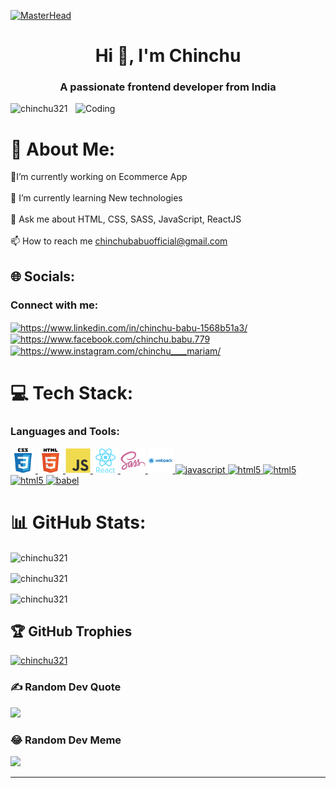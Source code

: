 [![MasterHead](https://repository-images.githubusercontent.com/588181932/e36ec678-7984-4cdd-8e4c-a3932772ff8e)](https://chinchu321.io)
<h1 align="center">Hi 👋, I'm Chinchu</h1>
<h3 align="center">A passionate frontend developer from India</h3>
<img align="right" alt="Coding" width="400" src="https://media.tenor.com/S59bPkT0pqcAAAAC/programming.gif">


<p align="left"> <img src="https://komarev.com/ghpvc/?username=chinchu321&label=Profile%20views&color=0e75b6&style=flat" alt="chinchu321" /> </p>

   
# 💫 About Me:

🔭I’m currently working on Ecommerce App<br><br>🌱 I’m currently learning New technologies<br><br>💬 Ask me about HTML, CSS, SASS, JavaScript, ReactJS<br><br>📫 How to reach me chinchubabuofficial@gmail.com


## 🌐 Socials:
<h3 align="left">Connect with me:</h3>
<p align="left">
<a href="https://www.linkedin.com/in/chinchu-babu-1568b51a3/" target="blank"><img align="center" src="https://raw.githubusercontent.com/rahuldkjain/github-profile-readme-generator/master/src/images/icons/Social/linked-in-alt.svg" alt="https://www.linkedin.com/in/chinchu-babu-1568b51a3/" height="30" width="40" /></a>
<a href="https://www.facebook.com/chinchu.babu.779" target="blank"><img align="center" src="https://raw.githubusercontent.com/rahuldkjain/github-profile-readme-generator/master/src/images/icons/Social/facebook.svg" alt="https://www.facebook.com/chinchu.babu.779" height="30" width="40" /></a>
<a href="https://www.instagram.com/chinchu____mariam/" target="blank"><img align="center" src="https://raw.githubusercontent.com/rahuldkjain/github-profile-readme-generator/master/src/images/icons/Social/instagram.svg" alt="https://www.instagram.com/chinchu____mariam/" height="30" width="40" /></a>
</p>

# 💻 Tech Stack:
<h3 align="left">Languages and Tools:</h3>
<p align="left"> <a href="https://www.w3schools.com/css/" target="_blank" rel="noreferrer"> <img src="https://raw.githubusercontent.com/devicons/devicon/master/icons/css3/css3-original-wordmark.svg" alt="css3" width="40" height="40"/> </a> <a href="https://www.w3.org/html/" target="_blank" rel="noreferrer"> <img src="https://raw.githubusercontent.com/devicons/devicon/master/icons/html5/html5-original-wordmark.svg" alt="html5" width="40" height="40"/> </a> <a href="https://developer.mozilla.org/en-US/docs/Web/JavaScript" target="_blank" rel="noreferrer"> <img src="https://raw.githubusercontent.com/devicons/devicon/master/icons/javascript/javascript-original.svg" alt="javascript" width="40" height="40"/> </a> <a href="https://reactjs.org/" target="_blank" rel="noreferrer"> <img src="https://raw.githubusercontent.com/devicons/devicon/master/icons/react/react-original-wordmark.svg" alt="react" width="40" height="40"/> </a> <a href="https://sass-lang.com" target="_blank" rel="noreferrer"> <img src="https://raw.githubusercontent.com/devicons/devicon/master/icons/sass/sass-original.svg" alt="sass" width="40" height="40"/> </a> <a href="https://webpack.js.org" target="_blank" rel="noreferrer"> <img src="https://raw.githubusercontent.com/devicons/devicon/d00d0969292a6569d45b06d3f350f463a0107b0d/icons/webpack/webpack-original-wordmark.svg" alt="webpack" width="40" height="40"/> <img src="https://img.shields.io/badge/NPM-%23000000.svg?style=for-the-badge&logo=npm&logoColor=white" alt="javascript" width="40" height="40"/> 
</a> <a href="https://www.w3.org/html/" target="_blank" rel="noreferrer"> <img src="https://img.shields.io/badge/less-2B4C80?style=for-the-badge&logo=less&logoColor=white" alt="html5" width="40" height="40"/> </a></a> <a href="https://www.w3.org/html/" target="_blank" rel="noreferrer"> <img src="https://img.shields.io/badge/react_native-%2320232a.svg?style=for-the-badge&logo=react&logoColor=%2361DAFB" alt="html5" width="40" height="40"/> </a> <a href="https://www.w3.org/html/" target="_blank" rel="noreferrer"> <img src="https://img.shields.io/badge/expo-1C1E24?style=for-the-badge&logo=expo&logoColor=#D04A37" alt="html5" width="40" height="40"/> </a> <a href="https://babeljs.io/" target="_blank" rel="noreferrer"> <img src="https://www.vectorlogo.zone/logos/babeljs/babeljs-icon.svg" alt="babel" width="40" height="40"/> </a>  </p>

# 📊 GitHub Stats:
<p><img align="center" src="https://github-readme-stats.vercel.app/api?username=CHINCHU321&theme=flag-india&hide_border=false&include_all_commits=false&count_private=false" alt="chinchu321" /></p>

<p><img align="center" src="https://github-readme-stats.vercel.app/api/top-langs?username=chinchu321&show_icons=true&locale=en&layout=compact" alt="chinchu321" /></p>

<p><img align="center" src="https://github-readme-streak-stats.herokuapp.com/?user=chinchu321&" alt="chinchu321" /></p>

## 🏆 GitHub Trophies
<p align="left"> <a href="https://github.com/ryo-ma/github-profile-trophy"><img src="https://github-profile-trophy.vercel.app/?username=chinchu321" alt="chinchu321" /></a> </p>


### ✍️ Random Dev Quote
![](https://quotes-github-readme.vercel.app/api?type=horizontal&theme=radical)

### 😂 Random Dev Meme
<img src="https://random-memer.herokuapp.com/" width="512px"/>

---


